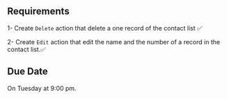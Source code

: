 
## Requirements

1- Create `Delete` action that delete a one record of the contact list ✅

2- Create `Edit` action that edit the name and the number of a record in the contact list.✅

## Due Date

On Tuesday at 9:00 pm.






